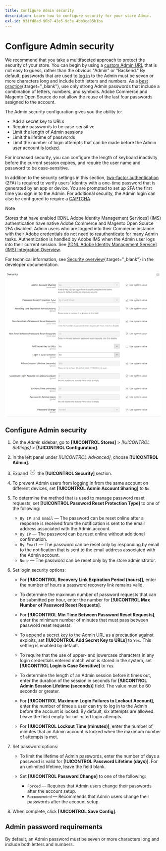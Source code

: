 ```yaml
---
title: Configure Admin security
description: Learn how to configure security for your store Admin.
exl-id: 931fd8ad-96b7-42e5-9c3e-4bb9ca85b1ba
---
```

# Configure Admin security

We recommend that you take a multifaceted approach to protect the security of your store. You can begin by using a [custom Admin URL](../stores-purchase/store-urls.md#use-a-custom-admin-url) that is not easy to guess, rather than the obvious "Admin" or "Backend." By default, passwords that are used to [log in](../getting-started/admin-signin.md) to the Admin must be seven or more characters long and include both letters and numbers. As a [best practice](https://www.adobe.com/content/dam/cc/en/trust-center/ungated/whitepapers/experience-cloud/adobe-commerce-best-practices-guide.pdf){:target="_blank"}, use only strong Admin passwords that include a combination of letters, numbers, and symbols. Adobe Commerce and Magento Open Source do not allow the reuse of the last four passwords assigned to the account.

The Admin security configuration gives you the ability to:

- Add a secret key to URLs
- Require passwords to be case-sensitive
- Limit the length of Admin sessions
- Limit the lifetime of passwords
- Limit the number of login attempts that can be made before the Admin user account is [locked](permissions-users-all.md#locked-users).

For increased security, you can configure the length of keyboard inactivity before the current session expires, and require the user name and password to be case-sensitive.

In addition to the security settings in this section, [two-factor authentication](security-two-factor-authentication.md) (2FA) is required to verify users' identity with a one-time password that is generated by an app or device. You are prompted to set up 2FA the first time you sign in to the Admin. For additional security, the Admin login can also be configured to require a [CAPTCHA](security-captcha.md).

>[!NOTE]
>
>Stores that have enabled [!DNL Adobe Identity Management Services] (IMS) authentication have native Adobe Commerce and Magento Open Source 2FA disabled. Admin users who are logged into their Commerce instance with their Adobe credentials do not need to reauthenticate for many Admin tasks. Authentication is handled by Adobe IMS when the Admin user logs into their current session. See [[!DNL Adobe Identity Management Service] (IMS) Integration Overview](../getting-started/adobe-ims-integration-overview.md).

For technical information, see [Security overview](https://developer.adobe.com/commerce/php/architecture/basics/security/){:target="_blank"} in the developer documentation.

![Admin security](../configuration-reference/advanced/assets/admin-security.png)<!-- zoom -->

## Configure Admin security

1. On the _Admin_ sidebar, go to **[!UICONTROL Stores]** > _[!UICONTROL Settings]_ > **[!UICONTROL Configuration]**.

1. In the left panel under _[!UICONTROL Advanced]_, choose **[!UICONTROL Admin]**.

1. Expand ![Expansion selector](../assets/icon-display-expand.png) the **[!UICONTROL Security]** section.

1. To prevent Admin users from logging in from the same account on different devices, set **[!UICONTROL Admin Account Sharing]** to `No`.

1. To determine the method that is used to manage password reset requests, set **[!UICONTROL Password Reset Protection Type]** to one of the following:

   - `By IP and Email` — The password can be reset online after a response is received from the notification is sent to the email address associated with the Admin account.
   - `By IP` — The password can be reset online without additional confirmation.
   - `By Email` — The password can be reset only by responding by email to the notification that is sent to the email address associated with the Admin account.
   - `None` — The password can be reset only by the store administrator.

1. Set login security options:

   - For **[!UICONTROL Recovery Link Expiration Period (hours)]**, enter the number of hours a password recovery link remains valid.

   - To determine the maximum number of password requests that can be submitted per hour, enter the number for **[!UICONTROL Max Number of Password Reset Requests]**.

   - For **[!UICONTROL Min Time Between Password Reset Requests]**, enter the minimum number of minutes that must pass between password reset requests.

   - To append a secret key to the Admin URL as a precaution against exploits, set **[!UICONTROL Add Secret Key to URLs]** to `Yes`. This setting is enabled by default.

   - To require that the use of upper- and lowercase characters in any login credentials entered match what is stored in the system, set **[!UICONTROL Login is Case Sensitive]** to `Yes`.

   - To determine the length of an Admin session before it times out, enter the duration of the session in seconds for **[!UICONTROL Admin Session Lifetime (seconds)]** field. The value must be 60 seconds or greater.

   - For **[!UICONTROL Maximum Login Failures to Lockout Account]**, enter the number of times a user can try to log in to the Admin before the account is locked. By default, six attempts are allowed. Leave the field empty for unlimited login attempts.

   - For **[!UICONTROL Lockout Time (minutes)]**, enter the number of minutes that an Admin account is locked when the maximum number of attempts is met.

1. Set password options:

   - To limit the lifetime of Admin passwords, enter the number of days a password is valid for **[!UICONTROL Password Lifetime (days)]**. For an unlimited lifetime, leave the field blank.

   - Set **[!UICONTROL Password Change]** to one of the following:

      - `Forced` — Requires that Admin users change their passwords after the account setup.
      - `Recommended` — Recommends that Admin users change their passwords after the account setup.

1. When complete, click **[!UICONTROL Save Config]**.

## Admin password requirements

By default, an Admin password must be seven or more characters long and include both letters and numbers.
